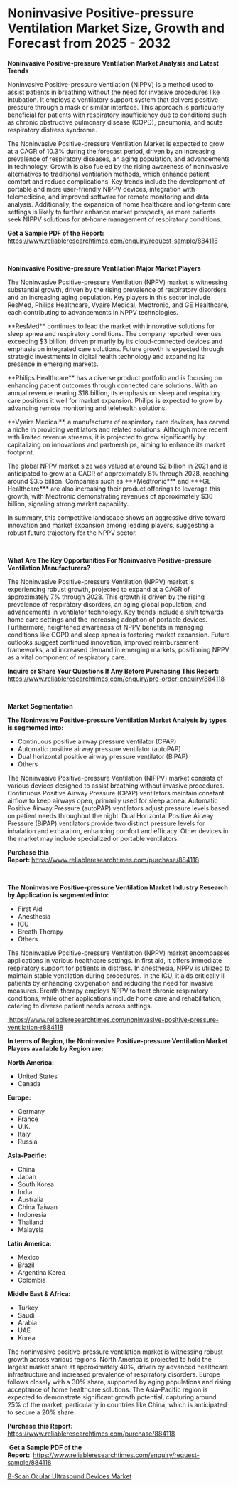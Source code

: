 <p><h1>Noninvasive Positive-pressure Ventilation Market Size, Growth and Forecast from 2025 - 2032</h1></p><p><strong>Noninvasive Positive-pressure Ventilation Market Analysis and Latest Trends</strong></p>
<p><p>Noninvasive Positive-pressure Ventilation (NIPPV) is a method used to assist patients in breathing without the need for invasive procedures like intubation. It employs a ventilatory support system that delivers positive pressure through a mask or similar interface. This approach is particularly beneficial for patients with respiratory insufficiency due to conditions such as chronic obstructive pulmonary disease (COPD), pneumonia, and acute respiratory distress syndrome.</p><p>The Noninvasive Positive-pressure Ventilation Market is expected to grow at a CAGR of 10.3% during the forecast period, driven by an increasing prevalence of respiratory diseases, an aging population, and advancements in technology. Growth is also fueled by the rising awareness of noninvasive alternatives to traditional ventilation methods, which enhance patient comfort and reduce complications. Key trends include the development of portable and more user-friendly NIPPV devices, integration with telemedicine, and improved software for remote monitoring and data analysis. Additionally, the expansion of home healthcare and long-term care settings is likely to further enhance market prospects, as more patients seek NIPPV solutions for at-home management of respiratory conditions.</p></p>
<p><strong>Get a Sample PDF of the Report:&nbsp;</strong> <a href="https://www.reliableresearchtimes.com/enquiry/request-sample/884118?utm_campaign=2454&utm_medium=2&utm_source=Github&utm_content=ia&utm_term=04032025&utm_id=noninvasive-positive-pressure-ventilation">https://www.reliableresearchtimes.com/enquiry/request-sample/884118</a></p>
<p>&nbsp;</p>
<p><strong>Noninvasive Positive-pressure Ventilation Major Market Players</strong></p>
<p><p>The Noninvasive Positive-pressure Ventilation (NPPV) market is witnessing substantial growth, driven by the rising prevalence of respiratory disorders and an increasing aging population. Key players in this sector include ResMed, Philips Healthcare, Vyaire Medical, Medtronic, and GE Healthcare, each contributing to advancements in NPPV technologies.</p><p>**ResMed** continues to lead the market with innovative solutions for sleep apnea and respiratory conditions. The company reported revenues exceeding $3 billion, driven primarily by its cloud-connected devices and emphasis on integrated care solutions. Future growth is expected through strategic investments in digital health technology and expanding its presence in emerging markets.</p><p>**Philips Healthcare** has a diverse product portfolio and is focusing on enhancing patient outcomes through connected care solutions. With an annual revenue nearing $18 billion, its emphasis on sleep and respiratory care positions it well for market expansion. Philips is expected to grow by advancing remote monitoring and telehealth solutions.</p><p>**Vyaire Medical**, a manufacturer of respiratory care devices, has carved a niche in providing ventilators and related solutions. Although more recent with limited revenue streams, it is projected to grow significantly by capitalizing on innovations and partnerships, aiming to enhance its market footprint.</p><p>The global NPPV market size was valued at around $2 billion in 2021 and is anticipated to grow at a CAGR of approximately 8% through 2028, reaching around $3.5 billion. Companies such as ***Medtronic*** and ***GE Healthcare*** are also increasing their product offerings to leverage this growth, with Medtronic demonstrating revenues of approximately $30 billion, signaling strong market capability.</p><p>In summary, this competitive landscape shows an aggressive drive toward innovation and market expansion among leading players, suggesting a robust future trajectory for the NPPV sector.</p></p>
<p>&nbsp;</p>
<p><strong>What Are The Key Opportunities For Noninvasive Positive-pressure Ventilation Manufacturers?</strong></p>
<p><p>The Noninvasive Positive-pressure Ventilation (NPPV) market is experiencing robust growth, projected to expand at a CAGR of approximately 7% through 2028. This growth is driven by the rising prevalence of respiratory disorders, an aging global population, and advancements in ventilator technology. Key trends include a shift towards home care settings and the increasing adoption of portable devices. Furthermore, heightened awareness of NPPV benefits in managing conditions like COPD and sleep apnea is fostering market expansion. Future outlooks suggest continued innovation, improved reimbursement frameworks, and increased demand in emerging markets, positioning NPPV as a vital component of respiratory care.</p></p>
<p><strong>Inquire or Share Your Questions If Any Before Purchasing This Report:</strong> <a href="https://www.reliableresearchtimes.com/enquiry/pre-order-enquiry/884118?utm_campaign=2454&utm_medium=2&utm_source=Github&utm_content=ia&utm_term=04032025&utm_id=noninvasive-positive-pressure-ventilation">https://www.reliableresearchtimes.com/enquiry/pre-order-enquiry/884118</a></p>
<p>&nbsp;</p>
<p><strong>Market Segmentation</strong></p>
<p><strong>The Noninvasive Positive-pressure Ventilation Market Analysis by types is segmented into:</strong></p>
<p><ul><li>Continuous positive airway pressure ventilator (CPAP)</li><li>Automatic positive airway pressure ventilator (autoPAP)</li><li>Dual horizontal positive airway pressure ventilator (BiPAP)</li><li>Others</li></ul></p>
<p><p>The Noninvasive Positive-pressure Ventilation (NIPPV) market consists of various devices designed to assist breathing without invasive procedures. Continuous Positive Airway Pressure (CPAP) ventilators maintain constant airflow to keep airways open, primarily used for sleep apnea. Automatic Positive Airway Pressure (autoPAP) ventilators adjust pressure levels based on patient needs throughout the night. Dual Horizontal Positive Airway Pressure (BiPAP) ventilators provide two distinct pressure levels for inhalation and exhalation, enhancing comfort and efficacy. Other devices in the market may include specialized or portable ventilators.</p></p>
<p><strong>Purchase this Report:&nbsp;</strong><a href="https://www.reliableresearchtimes.com/purchase/884118?utm_campaign=2454&utm_medium=2&utm_source=Github&utm_content=ia&utm_term=04032025&utm_id=noninvasive-positive-pressure-ventilation">https://www.reliableresearchtimes.com/purchase/884118</a></p>
<p>&nbsp;</p>
<p><strong>The Noninvasive Positive-pressure Ventilation Market Industry Research by Application is segmented into:</strong></p>
<p><ul><li>First Aid</li><li>Anesthesia</li><li>ICU</li><li>Breath Therapy</li><li>Others</li></ul></p>
<p><p>The Noninvasive Positive-pressure Ventilation (NPPV) market encompasses applications in various healthcare settings. In first aid, it offers immediate respiratory support for patients in distress. In anesthesia, NPPV is utilized to maintain stable ventilation during procedures. In the ICU, it aids critically ill patients by enhancing oxygenation and reducing the need for invasive measures. Breath therapy employs NPPV to treat chronic respiratory conditions, while other applications include home care and rehabilitation, catering to diverse patient needs across settings.</p></p>
<p><a href="https://www.reliableresearchtimes.com/noninvasive-positive-pressure-ventilation-r884118?utm_campaign=2454&utm_medium=2&utm_source=Github&utm_content=ia&utm_term=04032025&utm_id=noninvasive-positive-pressure-ventilation">&nbsp;https://www.reliableresearchtimes.com/noninvasive-positive-pressure-ventilation-r884118</a></p>
<p><strong>In terms of Region, the Noninvasive Positive-pressure Ventilation Market Players available by Region are:</strong></p>
<p>
    <p> <strong> North America: </strong>
        <ul>
            <li>United States</li>
            <li>Canada</li>
        </ul>
        </p> 
    <p> <strong> Europe: </strong>
        <ul>
            <li>Germany</li>
            <li>France</li>
            <li>U.K.</li>
            <li>Italy</li>
            <li>Russia</li>
        </ul>
        </p> 
    <p> <strong> Asia-Pacific: </strong>
        <ul>
            <li>China</li>
            <li>Japan</li>
            <li>South Korea</li>
            <li>India</li>
            <li>Australia</li>
            <li>China Taiwan</li>
            <li>Indonesia</li>
            <li>Thailand</li>
            <li>Malaysia</li>
        </ul>
        </p> 
    <p> <strong> Latin America: </strong>
        <ul>
            <li>Mexico</li>
            <li>Brazil</li>
            <li>Argentina Korea</li>
            <li>Colombia</li>
        </ul>
        </p> 
    <p> <strong> Middle East & Africa: </strong>
        <ul>
            <li>Turkey</li>
            <li>Saudi</li>
            <li>Arabia</li>
            <li>UAE</li>
            <li>Korea</li>
        </ul>
    </p>
    </p>
<p><p>The noninvasive positive-pressure ventilation market is witnessing robust growth across various regions. North America is projected to hold the largest market share at approximately 40%, driven by advanced healthcare infrastructure and increased prevalence of respiratory disorders. Europe follows closely with a 30% share, supported by aging populations and rising acceptance of home healthcare solutions. The Asia-Pacific region is expected to demonstrate significant growth potential, capturing around 25% of the market, particularly in countries like China, which is anticipated to secure a 20% share.</p></p>
<p><strong>Purchase this Report: </strong><a href="https://www.reliableresearchtimes.com/purchase/884118?utm_campaign=2454&utm_medium=2&utm_source=Github&utm_content=ia&utm_term=04032025&utm_id=noninvasive-positive-pressure-ventilation">https://www.reliableresearchtimes.com/purchase/884118</a></p>
<p>&nbsp;<strong>Get a Sample PDF of the Report:&nbsp;&nbsp;</strong><a href="https://www.reliableresearchtimes.com/enquiry/request-sample/884118?utm_campaign=2454&utm_medium=2&utm_source=Github&utm_content=ia&utm_term=04032025&utm_id=noninvasive-positive-pressure-ventilation">https://www.reliableresearchtimes.com/enquiry/request-sample/884118</a></p>
<p><strong></strong></p>
<p><p><a href="https://github.com/antonioc6hal/Market-Research-Report-List-1/blob/main/b-scan-ocular-ultrasound-devices-market.md?utm_campaign=2454&utm_medium=2&utm_source=Github&utm_content=ia&utm_term=04032025&utm_id=noninvasive-positive-pressure-ventilation">B-Scan Ocular Ultrasound Devices Market</a></p></p>